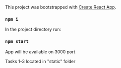 This project was bootstrapped with [Create React App](https://github.com/facebook/create-react-app).

### `npm i`

In the project directory run:

### `npm start`

App will be available on 3000 port

Tasks 1-3 located in "static" folder